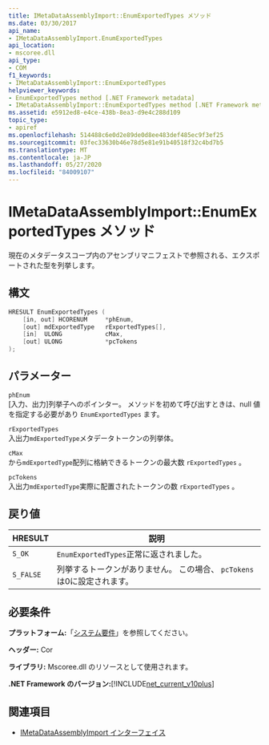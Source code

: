 ```yaml
---
title: IMetaDataAssemblyImport::EnumExportedTypes メソッド
ms.date: 03/30/2017
api_name:
- IMetaDataAssemblyImport.EnumExportedTypes
api_location:
- mscoree.dll
api_type:
- COM
f1_keywords:
- IMetaDataAssemblyImport::EnumExportedTypes
helpviewer_keywords:
- EnumExportedTypes method [.NET Framework metadata]
- IMetaDataAssemblyImport::EnumExportedTypes method [.NET Framework metadata]
ms.assetid: e5912ed8-e4ce-438b-8ea3-d9e4c288d109
topic_type:
- apiref
ms.openlocfilehash: 514488c6e0d2e89de0d8ee483def485ec9f3ef25
ms.sourcegitcommit: 03fec33630b46e78d5e81e91b40518f32c4bd7b5
ms.translationtype: MT
ms.contentlocale: ja-JP
ms.lasthandoff: 05/27/2020
ms.locfileid: "84009107"
---
```

# <a name="imetadataassemblyimportenumexportedtypes-method"></a>IMetaDataAssemblyImport::EnumExportedTypes メソッド
現在のメタデータスコープ内のアセンブリマニフェストで参照される、エクスポートされた型を列挙します。  
  
## <a name="syntax"></a>構文  
  
```cpp  
HRESULT EnumExportedTypes (  
    [in, out] HCORENUM     *phEnum,
    [out] mdExportedType   rExportedTypes[],
    [in]  ULONG            cMax,
    [out] ULONG            *pcTokens  
);  
```  
  
## <a name="parameters"></a>パラメーター  
 `phEnum`  
 [入力、出力]列挙子へのポインター。 メソッドを初めて呼び出すときは、null 値を指定する必要があり `EnumExportedTypes` ます。  
  
 `rExportedTypes`  
 入出力`mdExportedType`メタデータトークンの列挙体。  
  
 `cMax`  
 から`mdExportedType`配列に格納できるトークンの最大数 `rExportedTypes` 。  
  
 `pcTokens`  
 入出力`mdExportedType`実際に配置されたトークンの数 `rExportedTypes` 。  
  
## <a name="return-value"></a>戻り値  
  
|HRESULT|説明|  
|-------------|-----------------|  
|`S_OK`|`EnumExportedTypes`正常に返されました。|  
|`S_FALSE`|列挙するトークンがありません。 この場合、 `pcTokens` は0に設定されます。|  
  
## <a name="requirements"></a>必要条件  
 **プラットフォーム:**「[システム要件](../../get-started/system-requirements.md)」を参照してください。  
  
 **ヘッダー:** Cor  
  
 **ライブラリ:** Mscoree.dll のリソースとして使用されます。  
  
 **.NET Framework のバージョン:**[!INCLUDE[net_current_v10plus](../../../../includes/net-current-v10plus-md.md)]  
  
## <a name="see-also"></a>関連項目

- [IMetaDataAssemblyImport インターフェイス](imetadataassemblyimport-interface.md)
